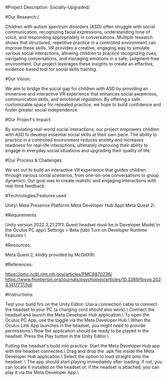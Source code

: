 #Project Description: Socially-Upgraded/

#Our Research:/

Children with autism spectrum disorders (ASD) often struggle with social communication, recognizing facial expressions, understanding tone of voice, and responding appropriately in conversations. Multiple research shows that structured, repetitive practice in a controlled environment can improve these skills. VR provides a creative, engaging way to simulate various social interactions, allowing children to practice recognizing cues, navigating conversations, and managing emotions in a safe, judgment-free environment. Our project leverages these insights to create an effective, evidence-based tool for social skills training.

#Our Vision:

We aim to bridge the social gap for children with
ASD by providing an immersive and interactive
VR experience that enhances social awareness, communication skills, and emotional regulation.
By offering a safe customizable space for repeated practice, we hope to build confidence and foster greater social independence.

#Our Project's Impact:

By simulating real-world social interactions, our project empowers children with ASD to develop essential social skills at their own pace. The
ability to practice in a controlled environment reduces anxiety and increases readiness for real-life interactions, ultimately improving their ability to engage in everyday social situations and upgrading their quality of life.

#Our Process & Challenges:

We set out to build an interactive VR experience that guides children through various social scenarios, from one-on-one conversations to group dynamics. Our goal was to create realistic and engaging interactions with real-time feedback.

#Technologies/Features used

Unity\ Meta Presence Platform\ Meta Developer Hub App\ Meta Quest 2\

#Requirements

Unity version 2022.3.21.21f1\ Quest headset must be in Developer Mode\ In the Oculus PC app:\ Settings > Beta (tab) Turn on Developer Runtime Features \

#Resources:

Meta Quest 2, kindly provided by McGillXR\

#References:

https://pmc.ncbi.nlm.nih.gov/articles/PMC8870236/
https://www.frontiersin.org/journals/psychology/articles/10.3389/fpsyg.2024.1417717/full

#Instructions:

Test your build firs on the Unity Editor:
Use a connection cable to connect the headset to your PC (a charging cord should also work).\ Connect the headset and launch the Meta Developer Hub application.\ To open the Oculus PC App, use the toggle via the Meta Developer Hub.\ When the Oculus Link App launches in the headset, you might need to provide permissions.\ Now the application should be ready to be played in the headset. Press the Play button in the Unity Editor.\

Putting the headset's build into practice:
Start the Meta Developer Hub app with the headset connected.\ Drag and drop the .apk file inside the Meta Developer Hub application.\ Select the option to load straight onto the headset. \ The app should start playing immediately after loading; if not, you can locate it installed on the headset or, if the headset is attached, you can play it via the Meta Developer App.\
